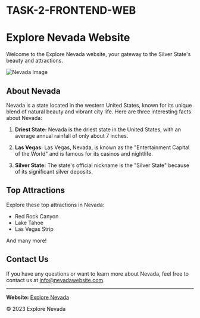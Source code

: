 # TASK-2-FRONTEND-WEB

# Explore Nevada Website

Welcome to the Explore Nevada website, your gateway to the Silver State's beauty and attractions.

![Nevada Image](./images/nevada.jpg)

## About Nevada

Nevada is a state located in the western United States, known for its unique blend of natural beauty and vibrant city life. Here are three interesting facts about Nevada:

1. **Driest State:** Nevada is the driest state in the United States, with an average annual rainfall of only about 7 inches.

2. **Las Vegas:** Las Vegas, Nevada, is known as the "Entertainment Capital of the World" and is famous for its casinos and nightlife.

3. **Silver State:** The state's official nickname is the "Silver State" because of its significant silver deposits.

## Top Attractions

Explore these top attractions in Nevada:

- Red Rock Canyon
- Lake Tahoe
- Las Vegas Strip

And many more!

## Contact Us

If you have any questions or want to learn more about Nevada, feel free to contact us at [info@nevadawebsite.com](mailto:info@nevadawebsite.com).

---

**Website:** [Explore Nevada](https://yourwebsite.com)

© 2023 Explore Nevada
